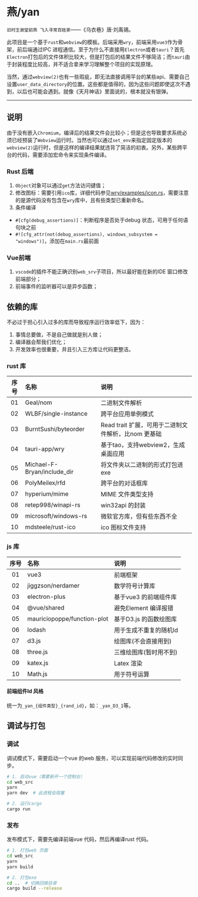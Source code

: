 # 燕/yan  

`旧时王谢堂前燕 飞入寻常百姓家`——《乌衣巷》唐·刘禹锡。  

此项目是一个基于`rust`和`webview`的模板。后端采用`wry`，前端采用`vue3`作为骨架，前后端通过IPC 进程通信。至于为什么不直接用`Electron`或者`tauri`？首先`Electron`打包后的文件体积比较大，但是打包后的结果文件不够简洁；而`tauri`由于封装程度比较高，并不适合拿来学习理解整个项目的实现原理。

当然，通过`webview(2)`也有一些瑕疵，即无法直接调用平台的某些api、需要自己设置`user_data_directory`的位置。这些都是值得的，因为这些问题即使这次不遇到，以后也可能会遇到。就像《天月神话》里面说的，根本就没有银弹。

-----

## 说明  
由于没有嵌入`Chromium`，编译后的结果文件会比较小；但是这也导致要求系统必须已经预装了`Webview`运行时。当然也可以通过`set_env`来指定固定版本的`webview(2)`运行时，但是这样的编译结果就违背了简洁的初衷。另外，某些跨平台的代码，需要添加宏命令来实现条件编译。

### Rust 后端
1. `Object`对象可以通过`get`方法访问键值；
2. 修改图标：需要引用`ico`库，详细代码参见[wry/examples/icon.rs](https://github.com/tauri-apps/wry/blob/6ffd1d7194bda9ca1434fa2ca0d0bd0c8237f01f/examples/icon.rs)，需要注意的是源代码没有包含在`wry`库中，且有些类型已重新命名。
3. 条件编译
  - `#[cfg(debug_assertions)]`：判断程序是否处于debug 状态，可用于任何语句块之前
  - `#![cfg_attr(not(debug_assertions), windows_subsystem = "windows")]`，添加在`main.rs`最前面


### Vue前端
1. `vscode`的插件不能正确识别`web_srv`子项目，所以最好能在新的IDE 窗口修改前端部分；
2. 前端事件的监听器可以是异步函数；


## 依赖的库  
不必过于担心引入过多的库而导致程序运行效率低下，因为：
  1. 事情总要做，不是自己做就是别人做；
  2. 编译器会帮我们优化；
  3. 开发效率也很重要，并且引入三方库让代码更整洁。

### rust 库  

序号|名称|说明  
:---:|:---|:---  
01|Geal/nom|二进制文件解析  
02|WLBF/single-instance|跨平台应用单例模式  
03|BurntSushi/byteorder|Read trait 扩展，可用于二进制文件解析，比nom 更基础  
04|tauri-app/wry|基于tao，支持webview2，生成桌面应用  
05|Michael-F-Bryan/include_dir|将文件夹以二进制的形式打包进exe
06|PolyMeilex/rfd|跨平台的对话框库  
07|hyperium/mime|MIME 文件类型支持  
08|retep998/winapi-rs|win32api 的封装
09|microsoft/windows-rs|微软官方库，但有些东西不全  
10|mdsteele/rust-ico|ico 图标文件支持

### js 库  

序号|名称|说明  
:---:|:---|:---  
01|vue3|前端框架
02|jiggzson/nerdamer|数学符号计算库
03|electron-plus|基于vue3 的前端组件库
04|@vue/shared|避免Element 编译报错
05|mauriciopoppe/function-plot|基于D3.js 的函数绘图库  
06|lodash|用于生成不重复的随机Id
07|d3.js|绘图库(不会直接用到)
08|three.js|三维绘图库(暂时用不到)
09|katex.js|Latex 渲染
10|Math.js|用于符号运算

#### 前端组件Id 风格
统一为`_yan_{组件类型}_{rand_id}`，如：`_yan_D3_1`等。

## 调试与打包  
### 调试  
调试模式下，需要启动一个vue 的web 服务，可以实现前端代码修改的实时同步。
```bash
# 1. 启动vue（需要新开一个控制台）
cd web_src
yarn
yarn dev  # 此进程会阻塞

# 2. 运行cargo
cargo run
```

### 发布  
发布模式下，需要先编译前端vue 代码，然后再编译rust 代码。
```bash
# 1. 打包web 页面
cd web_src  
yarn
yarn build  

# 2. 打包exe
cd ..  # 切换回根目录
cargo build --release
```